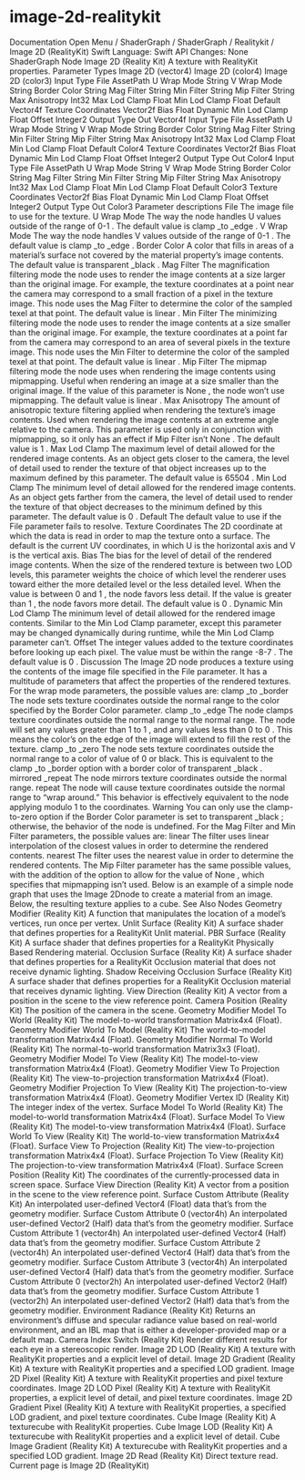 # image-2d-realitykit
 Documentation 
 Open Menu 
/
 ShaderGraph 
/
ShaderGraph
/
 Realitykit 
/
 Image 2D (RealityKit) 
Swift
Language: 
Swift
 API Changes: 
None
ShaderGraph Node
Image 2D (Reality
Kit)
A texture with RealityKit properties.
Parameter Types
 Image 2D (vector4) 
 Image 2D (color4) 
 Image 2D (color3) 
Input
Type
File
AssetPath
U Wrap Mode
String
V Wrap Mode
String
Border Color
String
Mag Filter
String
Min Filter
String
Mip Filter
String
Max Anisotropy
Int32
Max Lod Clamp
Float
Min Lod Clamp
Float
Default
Vector4f
Texture Coordinates
Vector2f
Bias
Float
Dynamic Min Lod Clamp
Float
Offset
Integer2
Output
Type
Out
Vector4f
Input
Type
File
AssetPath
U Wrap Mode
String
V Wrap Mode
String
Border Color
String
Mag Filter
String
Min Filter
String
Mip Filter
String
Max Anisotropy
Int32
Max Lod Clamp
Float
Min Lod Clamp
Float
Default
Color4
Texture Coordinates
Vector2f
Bias
Float
Dynamic Min Lod Clamp
Float
Offset
Integer2
Output
Type
Out
Color4
Input
Type
File
AssetPath
U Wrap Mode
String
V Wrap Mode
String
Border Color
String
Mag Filter
String
Min Filter
String
Mip Filter
String
Max Anisotropy
Int32
Max Lod Clamp
Float
Min Lod Clamp
Float
Default
Color3
Texture Coordinates
Vector2f
Bias
Float
Dynamic Min Lod Clamp
Float
Offset
Integer2
Output
Type
Out
Color3
Parameter descriptions
File
The image file to use for the texture.
U Wrap Mode
The way the node handles 
U
 values outside of the range of 
0-1
. The default value is 
clamp
_to
_edge
.
V Wrap Mode
The way the node handles 
V
 values outside of the range of 
0-1
. The default value is 
clamp
_to
_edge
.
Border Color
A color that fills in areas of a material’s surface not covered by the material property’s image contents. The default value is 
transparent
_black
.
Mag Filter
The magnification filtering mode the node uses to render the image contents at a size larger than the original image. For example, the texture coordinates at a point near the camera may correspond to a small fraction of a pixel in the texture image. This node uses the 
Mag Filter
 to determine the color of the sampled texel at that point. The default value is 
linear
.
Min Filter
The minimizing filtering mode the node uses to render the image contents at a size smaller than the original image. For example, the texture coordinates at a point far from the camera may correspond to an area of several pixels in the texture image. This node uses the 
Min Filter
 to determine the color of the sampled texel at that point. The default value is 
linear
.
Mip Filter
The mipmap filtering mode the node uses when rendering the image contents using mipmapping. Useful when rendering an image at a size smaller than the original image. If the value of this parameter is 
None
, the node won’t use mipmapping. The default value is 
linear
.
Max Anisotropy
The amount of anisotropic texture filtering applied when rendering the texture’s image contents. Used when rendering the image contents at an extreme angle relative to the camera. This parameter is used only in conjunction with mipmapping, so it only has an effect if 
Mip Filter
 isn’t 
None
. The default value is 
1
.
Max Lod Clamp
The maximum level of detail allowed for the rendered image contents. As an object gets closer to the camera, the level of detail used to render the texture of that object increases up to the maximum defined by this parameter. The default value is 
65504
.
Min Lod Clamp
The minimum level of detail allowed for the rendered image contents. As an object gets farther from the camera, the level of detail used to render the texture of that object decreases to the minimum defined by this parameter. The default value is 
0
.
Default
The default value to use if the ​
File​
 parameter fails to resolve.
Texture Coordinates
The 2D coordinate at which the data is read in order to map the texture onto a surface. The default is the current 
UV
 coordinates, in which 
U
 is the horizontal axis and 
V
 is the vertical axis.
Bias
The bias for the level of detail of the rendered image contents. When the size of the rendered texture is between two LOD levels, this parameter weights the choice of which level the renderer uses toward either the more detailed level or the less detailed level. When the value is between 
0
 and 
1
, the node favors less detail. If the value is greater than 
1
, the node favors more detail. The default value is 
0
.
Dynamic Min Lod Clamp
The minimum level of detail allowed for the rendered image contents. Similar to the 
Min Lod Clamp
 parameter, except this parameter may be changed dynamically during runtime, while the 
Min Lod Clamp
 parameter can’t.
Offset
The integer values added to the texture coordinates before looking up each pixel. The value must be within the range 
-8-7
. The default value is 
0
.
Discussion
The Image 2D node produces a texture using the contents of the image file specified in the 
File
 parameter. It has a multitude of parameters that affect the properties of the rendered textures.
For the wrap mode parameters, the possible values are:
clamp
_to
_border
The node sets texture coordinates outside the normal range to the color specified by the 
Border Color
 parameter.
clamp
_to
_edge
The node clamps texture coordinates outside the normal range to the normal range. The node will set any values greater than 
1
 to 
1
, and any values less than 
0
 to 
0
. This means the color’s on the edge of the image will extend to fill the rest of the texture.
clamp
_to
_zero
The node sets texture coordinates outside the normal range to a color of value of 
0
 or black. This is equivalent to the 
clamp
_to
_border
 option with a border color of 
transparent
_black
.
mirrored
_repeat
The node mirrors texture coordinates outside the normal range.
repeat
The node will cause texture coordinates outside the normal range to “wrap around.” This behavior is effectively equivalent to the node applying modulo 1 to the coordinates.
Warning
You can only use the clamp-to-zero option if the 
Border Color
 parameter is set to 
transparent
_black
; otherwise, the behavior of the node is undefined.
For the 
Mag Filter
 and 
Min Filter
 parameters, the possible values are:
linear
The filter uses linear interpolation of the closest values in order to determine the rendered contents.
nearest
The filter uses the nearest value in order to determine the rendered contents.
The 
Mip Filter
 parameter has the same possible values, with the addition of the option to allow for the value of 
None
, which specifies that mipmapping isn’t used.
Below is an example of a simple node graph that uses the Image 2Dnode to create a material from an image.
Below, the resulting texture applies to a cube.
See Also
Nodes
Geometry Modifier (Reality
Kit)
A function that manipulates the location of a model’s vertices, run once per vertex.
Unlit Surface (Reality
Kit)
A surface shader that defines properties for a RealityKit Unlit material.
PBR Surface (Reality
Kit)
A surface shader that defines properties for a RealityKit Physically Based Rendering material.
Occlusion Surface (Reality
Kit)
A surface shader that defines properties for a RealityKit Occlusion material that does not receive dynamic lighting.
Shadow Receiving Occlusion Surface (Reality
Kit)
A surface shader that defines properties for a RealityKit Occlusion material that receives dynamic lighting.
View Direction (Reality
Kit)
A vector from a position in the scene to the view reference point.
Camera Position (Reality
Kit)
The position of the camera in the scene.
Geometry Modifier Model To World (Reality
Kit)
The model-to-world transformation Matrix4x4 (Float).
Geometry Modifier World To Model (Reality
Kit)
The world-to-model transformation Matrix4x4 (Float).
Geometry Modifier Normal To World (Reality
Kit)
The normal-to-world transformation Matrix3x3 (Float).
Geometry Modifier Model To View (Reality
Kit)
The model-to-view transformation Matrix4x4 (Float).
Geometry Modifier View To Projection (Reality
Kit)
The view-to-projection transformation Matrix4x4 (Float).
Geometry Modifier Projection To View (Reality
Kit)
The projection-to-view transformation Matrix4x4 (Float).
Geometry Modifier Vertex ID (Reality
Kit)
The integer index of the vertex.
Surface Model To World (Reality
Kit)
The model-to-world transformation Matrix4x4 (Float).
Surface Model To View (Reality
Kit)
The model-to-view transformation Matrix4x4 (Float).
Surface World To View (Reality
Kit)
The world-to-view transformation Matrix4x4 (Float).
Surface View To Projection (Reality
Kit)
The view-to-projection transformation Matrix4x4 (Float).
Surface Projection To View (Reality
Kit)
The projection-to-view transformation Matrix4x4 (Float).
Surface Screen Position (Reality
Kit)
The coordinates of the currently-processed data in screen space.
Surface View Direction (Reality
Kit)
A vector from a position in the scene to the view reference point.
Surface Custom Attribute (Reality
Kit)
An interpolated user-defined Vector4 (Float) data that’s from the geometry modifier.
Surface Custom Attribute 0 (vector4h)
An interpolated user-defined Vector2 (Half) data that’s from the geometry modifier.
Surface Custom Attribute 1 (vector4h)
An interpolated user-defined Vector4 (Half) data that’s from the geometry modifier.
Surface Custom Attribute 2 (vector4h)
An interpolated user-defined Vector4 (Half) data that’s from the geometry modifier.
Surface Custom Attribute 3 (vector4h)
An interpolated user-defined Vector4 (Half) data that’s from the geometry modifier.
Surface Custom Attribute 0 (vector2h)
An interpolated user-defined Vector2 (Half) data that’s from the geometry modifier.
Surface Custom Attribute 1 (vector2h)
An interpolated user-defined Vector2 (Half) data that’s from the geometry modifier.
Environment Radiance (Reality
Kit)
Returns an environment’s diffuse and specular radiance value based on real-world environment, and an IBL map that is either a developer-provided map or a default map.
Camera Index Switch (Reality
Kit)
Render different results for each eye in a stereoscopic render.
Image 2D LOD (Reality
Kit)
A texture with RealityKit properties and a explicit level of detail.
Image 2D Gradient (Reality
Kit)
A texture with RealityKit properties and a specified LOD gradient.
Image 2D Pixel (Reality
Kit)
A texture with RealityKit properties and pixel texture coordinates.
Image 2D LOD Pixel (Reality
Kit)
A texture with RealityKit properties, a explicit level of detail, and pixel texture coordinates.
Image 2D Gradient Pixel (Reality
Kit)
A texture with RealityKit properties, a specified LOD gradient, and pixel texture coordinates.
Cube Image (Reality
Kit)
A texturecube with RealityKit properties.
Cube Image LOD (Reality
Kit)
A texturecube with RealityKit properties and a explicit level of detail.
Cube Image Gradient (Reality
Kit)
A texturecube with RealityKit properties and a specified LOD gradient.
Image 2D Read (Reality
Kit)
Direct texture read.
 Current page is Image 2D (RealityKit) 